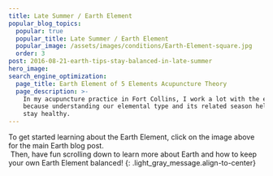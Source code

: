 ```yaml
---
title: Late Summer / Earth Element
popular_blog_topics:
  popular: true
  popular_title: Late Summer / Earth Element
  popular_image: /assets/images/conditions/Earth-Element-square.jpg
  order: 3
post: 2016-08-21-earth-tips-stay-balanced-in-late-summer
hero_image:
search_engine_optimization:
  page_title: Earth Element of 5 Elements Acupuncture Theory
  page_description: >-
    In my acupuncture practice in Fort Collins, I work a lot with the elements
    because understanding our elemental type and its related season helps us
    stay healthy.
---
```


To get started learning about the Earth Element, click on the image above for the main Earth blog post.<br>&nbsp;Then, have fun scrolling down to learn more about Earth and how to keep your own Earth Element balanced!
{: .light_gray_message.align-to-center}
